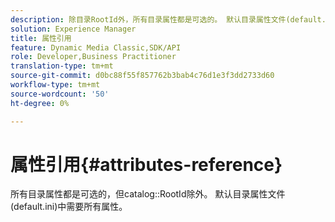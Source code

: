 ```yaml
---
description: 除目录RootId外，所有目录属性都是可选的。 默认目录属性文件(default.ini)中需要所有属性。
solution: Experience Manager
title: 属性引用
feature: Dynamic Media Classic,SDK/API
role: Developer,Business Practitioner
translation-type: tm+mt
source-git-commit: d0bc88f55f857762b3bab4c76d1e3f3dd2733d60
workflow-type: tm+mt
source-wordcount: '50'
ht-degree: 0%

---
```



# 属性引用{#attributes-reference}

所有目录属性都是可选的，但catalog::RootId除外。 默认目录属性文件(default.ini)中需要所有属性。

